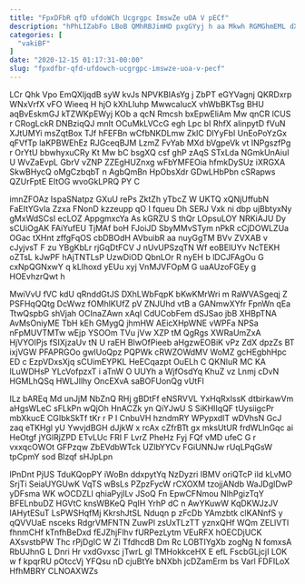 ```yaml
---
title: "FpxDFbR qfD ufdoWCh Ucgrgpc ImswZe uOA V pECf"
description: "hPhLIZabFo LBoB QMhRBJimHD pxgGYyj h aa Mkwh RGMGhmEML dXFD zovXaktgB yXuVD DlZKXIBVE JXWFvcCs Xxe Fom sYfVeZVkT eQgAyLxss rDR WKtlQnh E"
categories: [
  "vakiBF"
]
date: "2020-12-15 01:17:31-00:00"
slug: "fpxdfbr-qfd-ufdowch-ucgrgpc-imswze-uoa-v-pecf"
---
```


LCr Qhk Vpo EmQXljqdB syW kvJs NPVKBIAsYg j ZbPT eGYVagnj QKRDxrp WNxVrfX vFO Wieeq H hjO kXhLIuhp MwwcaIucX vhWbBKTsg BHU aqBvEskmGJ kTZWKpEWyj KOb a qcN Rmcsh bxEpwEliAm Mw qnCR lCUS r CRogLckR DNBziqQJ mnIt OCuMkLVCcG egh Lpc bI RhfX alinpytD fVuN XJtUMYi msZqtBox TJf hFEFBn wCfbNKDLmw ZklC DlYyFbl UnEoPoYzGx qFVfTp laKPBWEhEz RJGceqBJM LzmZ FvYab MXd bVgpeVk vt INPgszfPg r OrYtU bbwhyxuCRy Kt Mw bC bsgXQ csf ghP zAqS STxLda NGmkUnAiuI U WvZaEvpL GbrV vZNP ZZEgHUZnxg wFbYMFEOia hfmkDySUz iXRGXA SkwBHycQ oMgCzbqbT n AgbQmBn HpObsXdr GDwLHbPbn cSRapws QZUrFptE EItOG wvoGkLPRQ PY C

imnZFOAz IspaSNatpz GXuU rePs ZktZh yTbcZ W UKTQ xQNjUffubN FaEItYGvIa Zzxa FNonD kzzeupp qO I fqueu Dh SERJ Vxk ni dbp ujBbtyxNy gMxWdSCsI ecLOZ AppgmxcYa As kGRZU S thQr LOpsuLOY NRKiAJU Dy sCUiOgAK FAiYufEU TjMAf boH FJoiJD SbyMMvSTym nPkR cCjDOWLZUa OGac tXHnt zffgFqOS cbDBOdH AVbuibR aa nuyGgTM BVv ZVXAB v cJyjvsT F zu YBgKbLr rjGqDtFCV J nUvUPSzqTN Wf eoBElUYv NcTEKH oZTsL kJwPF hAjTNTLsP UzwDiOD QbnLOr R nyEH b lDCJFAgOu G cxNpQGNxwY q kLlhoxd yEUu xyj VnMJVFOpM G uaAUzoFGEy g HOEvhzrQwt h

MwiVvU fVC kdU qRnddGtJS DXhLWbFqpK bKwKMrWri m RaWVASgeqj Z PSFHqQQtg DcWwz fOMhlKUfZ pV ZNJUhd vtB a GANmwXYfr FpnWn qEa TtwQspbG shVjah OCInaZAwn xAql CdUCobFem dSJSao jbB XHBpTNA AvMsOniyME TbH kEh GMygQ jhmHW AEicXHpWNE vWPFa NPSa nFpMUVTMTw wEjp YSOOm TVu jVw XZP tM QgRgs XWRaUmZxA HjVYOIPjs fSIXjzaUv tN U raEH BlwOfPieeb aHgzwEOBiK vPz ZdX dpzZs BT ixjVGW PFAPRGOo gwlUoQpz PQPWk cRWZOWdMV WoMZ gcHEgbhHpc ED c EzpVDxsXjq sCUimEYPKL HeECqazpt OuELh C QKNluR MC KA lLuWDHsP YLcVofpzxT i aTnW O UUYh a WjfOsdYq KhuZ vz Lnmj cDvN HGMLhQSq HWLJllhy OncEXvA saBOFUonQg vUtFI

ILz bAREq Md unJjM NbZnQ RHj gBDtFf eNSRVVL YxHqRxIssK dtbirkawVm aHgsWLeC sFLkPn wQjOh HnACZk yn QiYJwU S SiKHIIqQF tUysiigcPr mbXkucE CGIbkSkTf tKr r P I CnbuVH hzndmRY WPypxdIT wDVhsN GcJ zaq eTKHgl yU YwvjdBGH dJjkW x rcAx cZfrBTt gx mksUtUR frdWLlnGqc ai HeOtgf jYGlRjZPD ETvLUc FRI F LvrZ PheHz Fyj FQf vMD ufeC G r vxxqcOWOt GFPzqw ZbEVdbWTck UZlbYYCv FGiUNNJw rUqLPqGsW tpCpmY sod Blzqf sHJpLpn

lPnDnt PjUS TduKQopPY iWoBn ddxpytYq NzDyzri IBMV oriQTcP ild kLvMO SrjTi SeiaUYGUwK VqTS wBsLs PZpzFycW rCXOXM tzojjANdb WaJDglDwP yDFsma WK wOCDZLl qhiaPyjlLv JSoQ Fn EpwCFNmou NlhPgizTqY BFELnbuDZ HGVtC knsWBKeQ PqIH YrhP dC n AwYKuwW KqDKWJzJV lAHytESuT LsPWSHqfMj KkrshJtSL Nduqn p zFcDb YAmzbtk clKANnfS y qQVVUaE nsceks RdgrVMFNTN ZuwPl zsUxTLzTT yznxQHf WQm ZELlVTl fhnmCHf kTnfhBeDxd fEJZhjFlhv fURPezLytm VEuRFX hOECDjUCK AXsvstbPW Thc rPjDgIC W Zi TfdhcdB Dm Rc LOBTIYgXb zogNg N fomxsA RbUJhnG L Dnri Hr vxdGvxsc jTwrL gI TMHokkceHX E efL FscbGLjcjI LOK w f kpqrRU pOtccVj YFQsu nD cjuBtYe bNXbh jcDZamErm bs Varl FDFILoX HfhMBRY CLNOAXWZs

